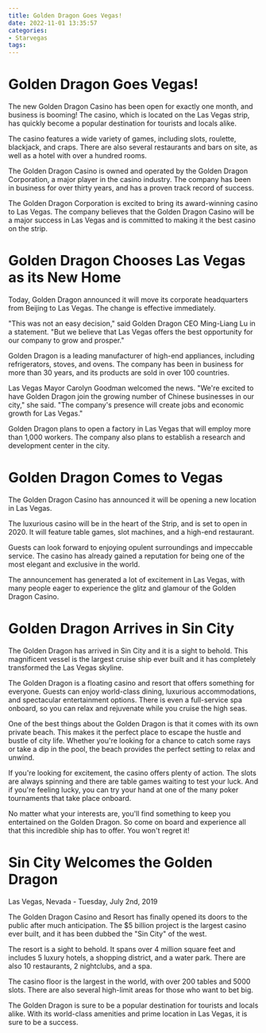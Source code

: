 ```yaml
---
title: Golden Dragon Goes Vegas!
date: 2022-11-01 13:35:57
categories:
- Starvegas
tags:
---
```



#  Golden Dragon Goes Vegas!

The new Golden Dragon Casino has been open for exactly one month, and business is booming! The casino, which is located on the Las Vegas strip, has quickly become a popular destination for tourists and locals alike.

The casino features a wide variety of games, including slots, roulette, blackjack, and craps. There are also several restaurants and bars on site, as well as a hotel with over a hundred rooms.

The Golden Dragon Casino is owned and operated by the Golden Dragon Corporation, a major player in the casino industry. The company has been in business for over thirty years, and has a proven track record of success.

The Golden Dragon Corporation is excited to bring its award-winning casino to Las Vegas. The company believes that the Golden Dragon Casino will be a major success in Las Vegas and is committed to making it the best casino on the strip.

#  Golden Dragon Chooses Las Vegas as its New Home

Today, Golden Dragon announced it will move its corporate headquarters from Beijing to Las Vegas. The change is effective immediately.

"This was not an easy decision," said Golden Dragon CEO Ming-Liang Lu in a statement. "But we believe that Las Vegas offers the best opportunity for our company to grow and prosper."

Golden Dragon is a leading manufacturer of high-end appliances, including refrigerators, stoves, and ovens. The company has been in business for more than 30 years, and its products are sold in over 100 countries.

Las Vegas Mayor Carolyn Goodman welcomed the news. "We're excited to have Golden Dragon join the growing number of Chinese businesses in our city," she said. "The company's presence will create jobs and economic growth for Las Vegas."

Golden Dragon plans to open a factory in Las Vegas that will employ more than 1,000 workers. The company also plans to establish a research and development center in the city.

#  Golden Dragon Comes to Vegas

The Golden Dragon Casino has announced it will be opening a new location in Las Vegas.

The luxurious casino will be in the heart of the Strip, and is set to open in 2020. It will feature table games, slot machines, and a high-end restaurant.

Guests can look forward to enjoying opulent surroundings and impeccable service. The casino has already gained a reputation for being one of the most elegant and exclusive in the world.

The announcement has generated a lot of excitement in Las Vegas, with many people eager to experience the glitz and glamour of the Golden Dragon Casino.

#  Golden Dragon Arrives in Sin City

The Golden Dragon has arrived in Sin City and it is a sight to behold. This magnificent vessel is the largest cruise ship ever built and it has completely transformed the Las Vegas skyline.

The Golden Dragon is a floating casino and resort that offers something for everyone. Guests can enjoy world-class dining, luxurious accommodations, and spectacular entertainment options. There is even a full-service spa onboard, so you can relax and rejuvenate while you cruise the high seas.

One of the best things about the Golden Dragon is that it comes with its own private beach. This makes it the perfect place to escape the hustle and bustle of city life. Whether you're looking for a chance to catch some rays or take a dip in the pool, the beach provides the perfect setting to relax and unwind.

If you're looking for excitement, the casino offers plenty of action. The slots are always spinning and there are table games waiting to test your luck. And if you're feeling lucky, you can try your hand at one of the many poker tournaments that take place onboard.

No matter what your interests are, you'll find something to keep you entertained on the Golden Dragon. So come on board and experience all that this incredible ship has to offer. You won't regret it!

#  Sin City Welcomes the Golden Dragon

Las Vegas, Nevada - Tuesday, July 2nd, 2019

The Golden Dragon Casino and Resort has finally opened its doors to the public after much anticipation. The $5 billion project is the largest casino ever built, and it has been dubbed the "Sin City" of the west.

The resort is a sight to behold. It spans over 4 million square feet and includes 5 luxury hotels, a shopping district, and a water park. There are also 10 restaurants, 2 nightclubs, and a spa.

The casino floor is the largest in the world, with over 200 tables and 5000 slots. There are also several high-limit areas for those who want to bet big.

The Golden Dragon is sure to be a popular destination for tourists and locals alike. With its world-class amenities and prime location in Las Vegas, it is sure to be a success.